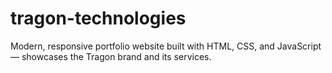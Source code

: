# tragon-technologies
Modern, responsive portfolio website built with HTML, CSS, and JavaScript — showcases the Tragon brand and its services.
